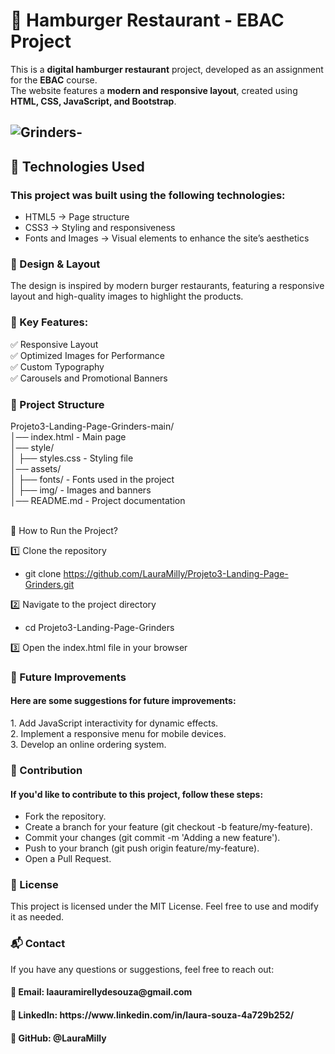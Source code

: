 # 🍔 Hamburger Restaurant - EBAC Project

This is a **digital hamburger restaurant** project, developed as an assignment for the **EBAC** course.  
The website features a **modern and responsive layout**, created using **HTML, CSS, JavaScript, and Bootstrap**.

##                  ![Grinders-](https://github.com/user-attachments/assets/6aaa1ee4-1fc9-4f09-bb19-112c0de2dad4)



<h2>📌 Technologies Used</h2>
<h3>This project was built using the following technologies:</h3>

- HTML5 → Page structure<br>
- CSS3 → Styling and responsiveness<br>
- Fonts and Images → Visual elements to enhance the site’s aesthetics<br>
<h3>🎨 Design & Layout</h3>
The design is inspired by modern burger restaurants, featuring a responsive layout and high-quality images to highlight the products.

<h3>🔹 Key Features:</h3>
✅ Responsive Layout<br>
✅ Optimized Images for Performance<br>
✅ Custom Typography<br>
✅ Carousels and Promotional Banners<br>

<h3>📂 Project Structure</h3>
Projeto3-Landing-Page-Grinders-main/ <br>
│── index.html            - Main page<br>
│── style/<br>
│   ├── styles.css        - Styling file<br>
│── assets/<br>
│   ├── fonts/            - Fonts used in the project<br>
│   ├── img/              - Images and banners<br>
│── README.md             - Project documentation <br>

<br>🔧 How to Run the Project?<br>  

1️⃣ Clone the repository<br>
- git clone https://github.com/LauraMilly/Projeto3-Landing-Page-Grinders.git

2️⃣ Navigate to the project directory<br>
- cd Projeto3-Landing-Page-Grinders  

3️⃣ Open the index.html file in your browser

<h3>🎯 Future Improvements</h3>
<h4>Here are some suggestions for future improvements:</h4>  
1. Add JavaScript interactivity for dynamic effects.<br>
2. Implement a responsive menu for mobile devices.<br>
3. Develop an online ordering system.  

<h3>🤝 Contribution</h3>
<h4>If you'd like to contribute to this project, follow these steps:</h4>

- Fork the repository.<br>
- Create a branch for your feature (git checkout -b feature/my-feature).<br>
- Commit your changes (git commit -m 'Adding a new feature').<br>
- Push to your branch (git push origin feature/my-feature).  <br>
- Open a Pull Request.<br>

<h3>📜 License</h3>
This project is licensed under the MIT License. Feel free to use and modify it as needed.

<h3>📬 Contact</h3>
If you have any questions or suggestions, feel free to reach out:

<h4>📧 Email: laauramirellydesouza@gmail.com</h4>
<h4>🔗 LinkedIn: https://www.linkedin.com/in/laura-souza-4a729b252/</h4>
<h4>🐙 GitHub: @LauraMilly</h4>


